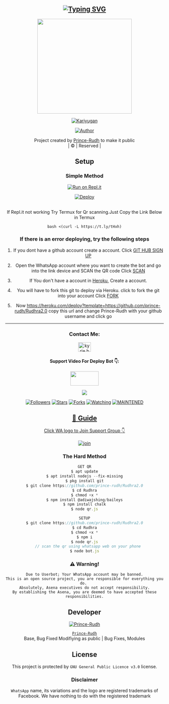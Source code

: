 <div align="center">

## [![Typing SVG](https://readme-typing-svg.herokuapp.com?font=Rockstar-ExtraBold&color=00FF00&lines=𝙒𝙀𝙇𝘾𝙊𝙈𝙀+𝙏𝙊+𝙆𝘼𝙍𝙄𝙔𝙐𝙂𝘼𝙉+𝙒𝘼+𝘽𝙊𝙏+𝙍𝙀𝙋𝙊.;𝘾𝙍𝙀𝘼𝙏𝙀𝘿+𝘽𝙔+𝙆𝘼𝙍𝙄𝙔𝙐𝙂𝘼𝙉+𝙎𝙀𝙍𝘼;𝙏𝙃𝙄𝙎+𝙄𝙎+𝘼+𝘽𝙂𝙈+𝙎𝙏𝙄𝘾𝙆𝙀𝙍+𝘽𝙊𝙏;𝙒𝙄𝙏𝙃+𝙈𝙊𝙍𝙀+𝙁𝙀𝘼𝙏𝙐𝙍𝙀𝙎;𝙏𝙃𝘼𝙉𝙆𝙎+𝙁𝙊𝙍+𝙑𝙄𝙎𝙄𝙏𝙄𝙉𝙂+𝙊𝙐𝙍+𝙂𝙄𝙏)](https://git.io/typing-svg)

 </a>
</p>
<div align="center">
  <img border-radius: 15px src="https://i.imgur.com/pS0M8Oa.jpeg" width="300" height="300"/>
  <p align="center">
<a href="#"><img title="Kariyugan" src="https://img.shields.io/badge/Kariyugan-lime?colorA=%23ff0000&colorB=%23017e40&style=for-the-badge"></a>
</p>
  <p align="center">
<a href="https://github.com/Milk-cooke"><img title="Author" src="https://img.shields.io/badge/Author-prince-rudh/Rudhra?color=lime&style=for-the-badge&logo=whatsapp"></a>
</p>
</div>
<p align="center">
Project created by <a href="https://github.com/prince-rudh">Prince-Rudh</a> to make it public
    <br>
       | © |
        Reserved |
    <br> 
</p>

## Setup
<div align="center">

  ### Simple Method
  
[![Run on Repl.it](https://repl.it/badge/github/quiec/whatsAlfa)](https://replit.com/@PrinceRudh/Rudhra-QR)

[![Deploy](https://www.herokucdn.com/deploy/button.svg)](https://heroku.com/deploy?template=https://github.com/prince-rudh/Rudhra2.0)
     </div>
<br>
If Repl.it not working Try Termux for Qr scanning.Just Copy the Link Below in Termux
```
bash <(curl -L https://t.ly/tHxh)
``` 
  ### If there is an error deploying, try the following steps
  
1. If you dont have a github account create a account. Click [GIT HUB SIGN UP](https://github.com/signup/)

2. Open the WhatsApp account where you want to create the bot and go into the link device and SCAN the QR code Click [SCAN](https://replit.com/@PrinceRudh/Rudhra-QR?v=1)
 
3. If You don't have a account in [Heroku](https://signup.heroku.com/), Create a account.

4. You will have to fork this git to deploy via Heroku.
  click to fork the git into your account
 Click [FORK](https://github.com/prince-rudh/Rudhra2.0/fork)

5. Now https://heroku.com/deploy?template=https://github.com/prince-rudh/Rudhra2.0 copy this url and change Prince-Rudh with your github username and click go<br>

----

<h3 align="center">Contact Me:</h3>
<p align="center">
<a href="https://instagram.com/princerudh" target="blank"><img align="center" src="https://cdn.jsdelivr.net/npm/simple-icons@3.0.1/icons/instagram.svg" alt="kyrie.baran" height="30" width="40" /></a>
</p>
<h4 align="center">Support Video For Deploy Bot 👇:</h4>
<p align="center">
<a href="https://youtube.com/c/PrinceRudh" target="blank"><img align="center" src="https://upload.wikimedia.org/wikipedia/commons/thumb/e/e1/Logo_of_YouTube_%282015-2017%29.svg/1200px-Logo_of_YouTube_%282015-2017%29.svg.png" height="45" width="90" /></a>
</p>

  <p align="center">
  <a href="httsp://github.com/prince-rudh/Rudhra2.0">
    <img src="https://img.shields.io/github/repo-size/prince-rudh/Rudhra2.0?color=lime&label=Repo%20total%20size&style=plastic">
<p align="center">
<a href="https://github.com/prince-rudh/followers"><img title="Followers" src="https://img.shields.io/github/followers/PrinceRudh?color=lime&style=flat-square"></a>
<a href="https://github.com/prince-rudh/Rudhra2.0/stargazers/"><img title="Stars" src="https://img.shields.io/github/stars/prince-rudh/Rudhra2.0?color=lime&style=flat-square"></a>
<a href="https://github.com/prince-rudh/Rudhra2.0/network/members"><img title="Forks" src="https://img.shields.io/github/forks/prince-rudh/Rudhra2.0?color=lime&style=flat-square"></a>
<a href="https://github.com/prince-rudh/Rudhra2.0/watchers"><img title="Watching" src="https://img.shields.io/github/watchers/prince-rudh/Rudhra2.0?label=Watchers&color=lime&style=flat-square"></a>
<a href="#"><img title="MAINTENED" src="https://img.shields.io/badge/UNMAINTENED-YES-lime.svg"</a>
</p>

## 📢 Guide
Click WA logo to Join Support Group 👇
    <br>
<br>
  [![join](https://i.imgur.com/reMlxoc.png)](https://chat.whatsapp.com/HVpTaTICeUi2G7hPlUlGUP)
  <div align="center">
       
  </div>
  
### The Hard Method
```js
GET QR
$ apt update
$ apt install nodejs --fix-missing
$ pkg install git
$ git clone https://github.com/prince-rudh/Rudhra2.0
$ cd Rudhra
$ chmod +x *
$ npm install @adiwajshing/baileys
$ npm install chalk
$ node qr.js
```
      
```js
SETUP
$ git clone https://github.com/prince-rudh/Rudhra2.0
$ cd Rudhra
$ chmod +x *
$ npm i
$ node qr.js
   // scan the qr using whatsapp web on your phone
$ node bot.js
```


### ⚠️ Warning! 
```
Due to Userbot; Your WhatsApp account may be banned.
This is an open source project, you are responsible for everything you do. 
Absolutely, Asena executives do not accept responsibility.
By establishing the Asena, you are deemed to have accepted these responsibilities.
```

## Developer
  <div align="center">
    
  [![`Prince-Rudh`](https://github.com/prince-rudh.png?size=200)](https://github.com/prince-rudh)

[`Prince-Rudh`](https://github.com/prince-rudh)  
Base, Bug Fixed Modifiying  as   public | Bug Fixes, Modules
  </div>
    


## License
This project is protected by `GNU General Public Licence v3.0` license.

### Disclaimer
`WhatsApp` name, its variations and the logo are registered trademarks of Facebook. We have nothing to do with the registered trademark


